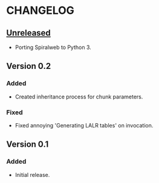# CHANGELOG

## [Unreleased]

* Porting Spiralweb to Python 3.

## Version 0.2
### Added

* Created inheritance process for chunk parameters.

### Fixed

* Fixed annoying 'Generating LALR tables' on invocation.

## Version 0.1
### Added

* Initial release.

[Unreleased]: https://github.com/michaeljmcd/spiralweb/compare/master@{2017-10-10}...master
